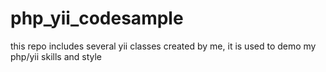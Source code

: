 # php_yii_codesample
this repo includes several yii classes created by me, it is used to demo my php/yii skills and style
